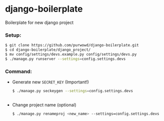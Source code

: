 # django-boilerplate
Boilerplate for new django project


### Setup:
```bash
$ git clone https://github.com/purwowd/django-boilerplate.git
$ cd django-boilerplate/django_project/
$ mv config/settings/devs.example.py config/settings/devs.py
$ ./manage.py runserver --settings=config.settings.devs
```

### Command:
  - Generate new `SECRET_KEY` (Important!)
    ```bash
    $ ./manage.py seckeygen --settings=config.settings.devs
 
    ```
    
  - Change project name (optional)
    ```bash
    $ ./manage.py renameproj <new_name> --settings=config.settings.devs
    ```